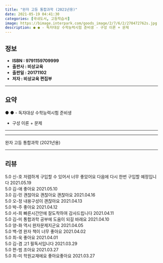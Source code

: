 ```yaml
---
title: "완자 고등 통합과학 (2021년용)"
date: 2021-05-19 04:41:30
categories: [국내도서, 고등학습서]
image: https://bimage.interpark.com/goods_image/2/7/6/2/270472762s.jpg
description: ● ● - 독자대상 수학능력시험 준비생 - 구성 이론 + 문제
---
```


## **정보**

- **ISBN : 9791159709999**
- **출판사 : 비상교육**
- **출판일 : 20171102**
- **저자 : 비상교육 편집부**

------



## **요약**

●  ●  - 독자대상  수학능력시험 준비생
- 구성  이론 + 문제

------



------


완자 고등 통합과학 (2021년용) 

------


## **리뷰** 

5.0 신-호 저렴하게 구입할 수 있어서 너무 좋았어요 다음에 다시 한번 구입할 예정입니다  2021.05.19 <br/>5.0 김-애 좋아요 2021.05.10 <br/>3.0 김-민 괜찮아요 괜찮아요 괜찮아요  2021.04.16 <br/>5.0 오-정 내용구성이 괜찮아요 2021.04.13 <br/>5.0 박-주 좋아요 2021.04.12 <br/>5.0 서-희 빠른시간안에 잘도착하여 감사드립니다 2021.04.11 <br/>5.0 김-미 통합과학 공부에 도움이 되길 바래요 2021.04.10 <br/>5.0 양-화 역시 완자문제지군요 2021.04.05 <br/>5.0 백-영 완자 책이 너무 좋아요 2021.04.02 <br/>5.0 최-욱 좋아요 2021.04.01 <br/>5.0 김-겸 고1 필독서입니다 2021.03.29 <br/>5.0 편-범 조아요 2021.03.27 <br/>5.0 최-미 학원교재에요 좋아요좋아요 2021.03.27 <br/>